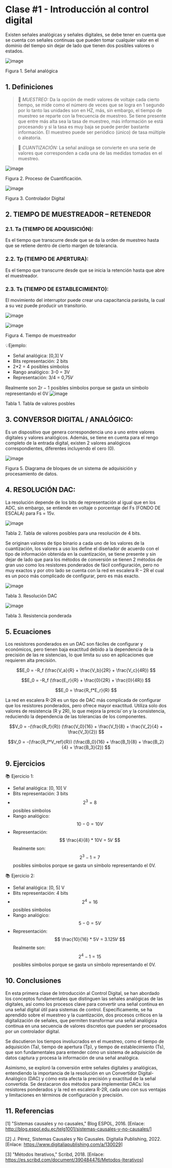 # Clase #1 - Introducción al control digital
Existen señales analógicas y señales digitales, se debe tener en cuenta que se cuenta con señales continuas que pueden tomar cualquier valor en el dominio del tiempo sin dejar de lado que tienen dos posibles valores o estados.

![image](https://github.com/user-attachments/assets/cf1ffdd2-b683-4207-91e0-7b33be5e9daf)

Figura 1. Señal analógica


## 1. Definiciones

>🔑 *MUESTREO:* Da la opción de medir valores de voltaje cada cierto tiempo, se mide como el número de veces que se logra en 1 segundo por lo tanto las unidades son en HZ, más, sin embargo, el tiempo de muestreo se reparte con la frecuencia de muestreo. Se tiene presente que entre más alta sea la tasa de muestreo, más información se está procesando y si la tasa es muy baja se puede perder bastante información. El muestreo puede ser periódico (único) de tasa múltiple o aleatoria.

>🔑 *CUANTIZACIÓN:* La señal análoga se convierte en una serie de valores que corresponden a cada una de las medidas tomadas en el muestreo.

![image](https://github.com/user-attachments/assets/c941b183-82ed-4a82-a418-4850f445ac36)

Figura 2. Proceso de Cuantificación.

![image](https://github.com/user-attachments/assets/8d83e862-6bec-4aba-bedb-6e89006b7bd8)

Figura 3. Controlador Digital

## 2. TIEMPO DE MUESTREADOR – RETENEDOR
### 2.1. Ta (TIEMPO DE ADQUISICIÓN): 
Es el tiempo que transcurre desde que se da la orden de muestreo hasta que se retiene dentro de cierto margen de tolerancia.
### 2.2. Tp (TIEMPO DE APERTURA):
Es el tiempo que transcurre desde que se inicia la retención hasta que abre el muestreador.
### 2.3. Ts (TIEMPO DE ESTABLECIMIENTO): 
El movimiento del interruptor puede crear una capacitancia parásita, la cual a su vez puede producir un transitorio.

![image](https://github.com/user-attachments/assets/047a26d5-eea5-4dd9-a178-79249492b4af)

![image](https://github.com/user-attachments/assets/5587ffa2-b009-450a-84ff-34822580d910)

Figura 4. Tiempo de muestreador


💡Ejemplo:
* Señal analógica: [0,3] V
* Bits representación: 2 bits
* 2*2 = 4 posibles símbolos
* Rango analógico: 3-0 = 3V
* Representación: 3/4 = 0,75𝑉

Realmente son 2𝑟 − 1 posibles símbolos porque se gasta un símbolo representando el 0V
![image](https://github.com/user-attachments/assets/04d20d00-9ed8-4ee1-ae2c-6fabb033dbdd)

Tabla 1. Tabla de valores posbles

## 3. CONVERSOR DIGITAL / ANALÓGICO: 
Es un dispositivo que genera correspondencia uno a uno entre valores digitales y valores analógicos. Además, se tiene en cuenta para el rengo completo de la entrada digital, existen 2 valores analógicos correspondientes, diferentes incluyendo el cero (0).

![image](https://github.com/user-attachments/assets/d4fde933-3700-4cc9-9de4-14cd9ccbffd0)

Figura 5. Diagrama de bloques de un sistema de adquisición y procesamiento de datos.

## 4. RESOLUCIÓN DAC: 
La resolución depende de los bits de representación al igual que en los ADC, sin embargo, se entiende en voltaje o porcentaje del Fs (FONDO DE ESCALA) para Fs = 15v.

![image](https://github.com/user-attachments/assets/9e483466-f0f3-44de-b592-2adaeac2c5f6)

Tabla 2. Tabla de valores posibles para una resolución de 4 bits.

Se originan valores de tipo binario a cada uno de los valores de la cuantización, los valores a uso los define el diseñador de acuerdo con el tipo de información obtenida en la cuantización, se tiene presente y sin dejar de lado que para los métodos de conversión se tienen 2 métodos de gran uso como los resistores ponderados de fácil configuración, pero no muy exactos y por otro lado se cuenta con la red en escalera R – 2R el cual es un poco más complicado de configurar, pero es más exacto.

![image](https://github.com/user-attachments/assets/41bb0648-6ffd-4e92-ad71-811ceef336f0)

Tabla 3. Resolución DAC

![image](https://github.com/user-attachments/assets/fd2710ab-fe12-46e2-b659-a26fdd150360)

Tabla 3. Resistencia ponderada

## 5. Ecuaciones

Los resistores ponderados en un DAC son fáciles de configurar y económicos, pero tienen baja exactitud debido a la dependencia de la precisión de las re sistencias, lo que limita su uso en aplicaciones que requieren alta precisión.

$$E_0 = -R_f (\frac{V_a}{R} + \frac{V_b}{2R} + \frac{V_c}{4R}) $$

$$E_0 = -R_f (\frac{E_r}{R} + \frac{0}{2R} + \frac{0}{4R}) $$

$$E_0 = \frac{R_f*E_r}{R} $$

La red en escalera R-2R es un tipo de DAC más complicada de configurar que los resistores ponderados, pero ofrece mayor exactitud. Utiliza solo dos valores de resistencia (R y 2R), lo que mejora la precisi´on y la consistencia, reduciendo la dependencia de las tolerancias de los componentes.

$$V_0 = -(\frac{R_f}{R}) (\frac{V_0}{16} + \frac{V_1}{8} + \frac{V_2}{4} + \frac{V_3}{2}) $$

$$V_0 = -(\frac{R_f*V_ref}{R}) (\frac{B_0}{16} + \frac{B_1}{8} + \frac{B_2}{4} + \frac{B_3}{2}) $$

## 9. Ejercicios
📚 Ejercicio 1:
* Señal analógica: [0, 10] V
* Bits representación: 3 bits
* $$2^3 = 8 $$ posibles símbolos
* Rango analógico: $$ 10 - 0 = 10V $$
* Representación: $$ \frac{4}{8} * 10V = 5𝑉 $$
Realmente son: $$2^3 - 1 = 7 $$ posibles símbolos porque se gasta un símbolo representando el 0V.

📚 Ejercicio 2:
* Señal analógica: [0, 5] V
* Bits representación: 4 bits
* $$2^4 = 16 $$ posibles símbolos
* Rango analógico: $$ 5 - 0 = 5V $$
* Representación: $$ \frac{10}{16} * 5V = 3.125𝑉 $$
Realmente son: $$2^4 - 1 = 15 $$ posibles símbolos porque se gasta un símbolo representando el 0V.

## 10. Conclusiones
En esta primera clase de Introducción al Control Digital, se han abordado los conceptos fundamentales que distinguen las señales analógicas de las digitales, así como los procesos clave para convertir una señal continua en una señal digital útil para sistemas de control. Específicamente, se ha aprendido sobre el muestreo y la cuantización, dos procesos críticos en la digitalización de señales, que permiten transformar una señal analógica continua en una secuencia de valores discretos que pueden ser procesados por un controlador digital.

Se discutieron los tiempos involucrados en el muestreo, como el tiempo de adquisición (Ta), tiempo de apertura (Tp), y tiempo de establecimiento (Ts), que son fundamentales para entender cómo un sistema de adquisición de datos captura y procesa la información de una señal analógica.

Asimismo, se exploró la conversión entre señales digitales y analógicas, entendiendo la importancia de la resolución en un Convertidor Digital-Analógico (DAC) y cómo esta afecta la precisión y exactitud de la señal convertida. Se destacaron dos métodos para implementar DACs: los resistores ponderados y la red en escalera R-2R, cada uno con sus ventajas y limitaciones en términos de configuración y precisión.

## 11. Referencias
[1] "Sistemas causales y no causales," Blog ESPOL, 2016. [Enlace: http://blog.espol.edu.ec/telg1001/sistemas-causales-y-no-causales/]

[2] J. Pérez, Sistemas Causales y No Causales. Digitalia Publishing, 2022. [Enlace: https://www.digitaliapublishing.com/a/130029]

[3] "Métodos Iterativos," Scribd, 2018. [Enlace: https://es.scribd.com/document/390484476/Metodos-Iterativos]
